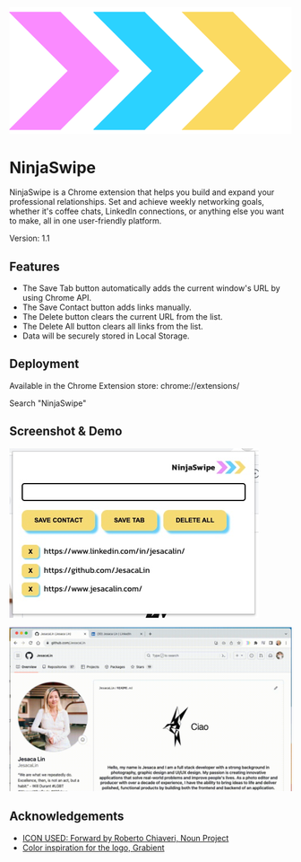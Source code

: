 
![Logo](https://github.com/JesacaLin/NinjaSwipe/blob/main/icon-no-text.png?raw=true)


# NinjaSwipe

NinjaSwipe is a Chrome extension that helps you build and expand your professional relationships. Set and achieve weekly networking goals, whether it's coffee chats, LinkedIn connections, or anything else you want to make, all in one user-friendly platform.

Version: 1.1
## Features

- The Save Tab button automatically adds the current window's URL by using Chrome API.
- The Save Contact button adds links manually.
- The Delete button clears the current URL from the list.
- The Delete All button clears all links from the list.
- Data will be securely stored in Local Storage.

## Deployment

Available in the Chrome Extension store:
chrome://extensions/

Search "NinjaSwipe"


## Screenshot & Demo
![App Screenshot](https://github.com/JesacaLin/NinjaSwipe/blob/main/UI.jpg?raw=true)


![App Screenshot](https://github.com/JesacaLin/NinjaSwipe/blob/main/UI.gif?raw=true)


## Acknowledgements

 - [ICON USED: Forward by Roberto Chiaveri, Noun Project](https://thenounproject.com/browse/icons/term/forward/)
 - [Color inspiration for the logo, Grabient](https://www.grabient.com/)


